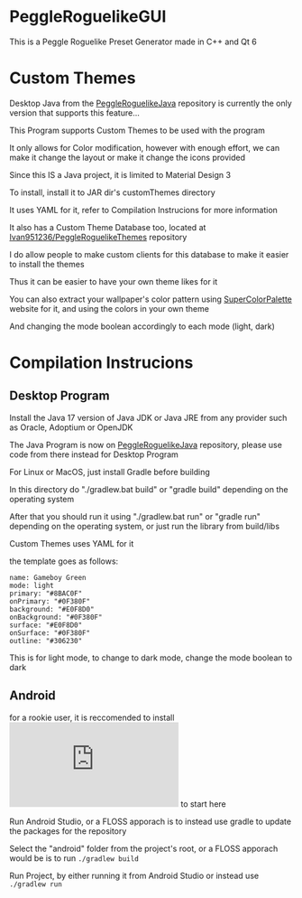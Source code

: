# PeggleRoguelikeGUI
This is a Peggle Roguelike Preset Generator made in C++ and Qt 6

# Custom Themes
Desktop Java from the [PeggleRoguelikeJava](https://github.com/Ivan951236/PeggleRoguelikeJava) repository is currently the only version that supports this feature...

This Program supports Custom Themes to be used with the program

It only allows for Color modification, however with enough effort, we can make it change the layout or make it change the icons provided

Since this IS a Java project, it is limited to Material Design 3

To install, install it to JAR dir's customThemes directory

It uses YAML for it, refer to Compilation Instrucions for more information

It also has a Custom Theme Database too, located at [Ivan951236/PeggleRoguelikeThemes](https://github.com/Ivan951236/PeggleRoguelikeThemes) repository

I do allow people to make custom clients for this database to make it easier to install the themes

Thus it can be easier to have your own theme likes for it

You can also extract your wallpaper's color pattern using [SuperColorPalette](https://supercolorpalette.com) website for it, and using the colors in your own theme

And changing the mode boolean accordingly to each mode (light, dark)

# Compilation Instrucions

## Desktop Program
Install the Java 17 version of Java JDK or Java JRE from any provider such as Oracle, Adoptium or OpenJDK

The Java Program is now on [PeggleRoguelikeJava](https://github.com/Ivan951236/PeggleRoguelikeJava) repository, please use code from there instead for Desktop Program

For Linux or MacOS, just install Gradle before building

In this directory do "./gradlew.bat build" or "gradle build" depending on the operating system

After that you should run it using "./gradlew.bat run" or "gradle run" depending on the operating system, or just run the library from build/libs

Custom Themes uses YAML for it

the template goes as follows:

```
name: Gameboy Green
mode: light
primary: "#8BAC0F"
onPrimary: "#0F380F"
background: "#E0F8D0"
onBackground: "#0F380F"
surface: "#E0F8D0"
onSurface: "#0F380F"
outline: "#306230"
```

This is for light mode, to change to dark mode, change the mode boolean to dark

## Android

for a rookie user, it is reccomended to install ![Android Studio](https://developer.android.com/studio/index.html) to start here

Run Android Studio, or a FLOSS apporach is to instead use gradle to update the packages for the repository

Select the "android" folder from the project's root, or a FLOSS apporach would be is to run `./gradlew build`

Run Project, by either running it from Android Studio or instead use `./gradlew run`
